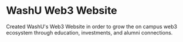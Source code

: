 # WashU Web3 Website
Created WashU's Web3 Website in order to grow the on campus web3 ecosystem
through education, investments, and alumni connections.